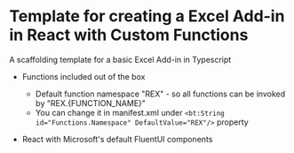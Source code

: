 # Template for creating a Excel Add-in in React with Custom Functions

A scaffolding template for a basic Excel Add-in in Typescript

- Functions included out of the box
  - Default function namespace "REX" - so all functions can be invoked by "REX.{FUNCTION_NAME}"
  - You can change it in manifest.xml under `<bt:String id="Functions.Namespace" DefaultValue="REX"/>` property

- React with Microsoft's default FluentUI components
